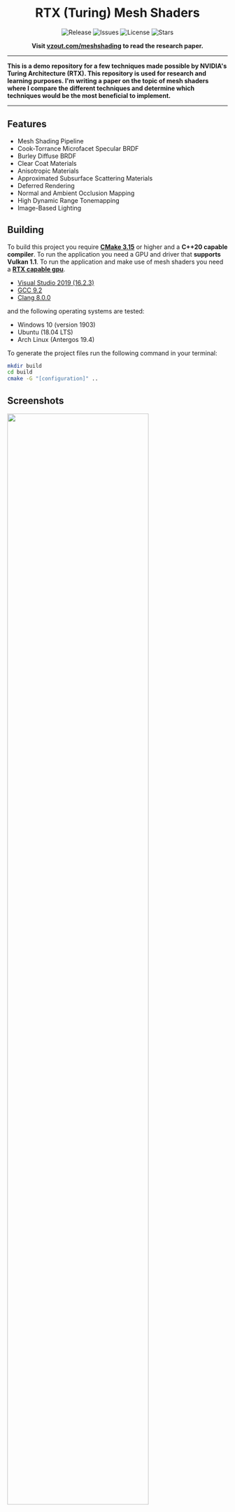 <h1 align="center">RTX (Turing) Mesh Shaders</h1>

<p align="center">
  <img alt="Release" src="https://img.shields.io/github/release/VZout/RTX-Mesh-Shaders?style=flat-square">
    <img alt="Issues" src="https://img.shields.io/github/issues/VZout/RTX-Mesh-Shaders?style=flat-square">
    <img alt="License" src="https://img.shields.io/github/license/VZout/RTX-Mesh-Shaders?style=flat-square">
    <img alt="Stars" src="https://img.shields.io/github/stars/VZout/RTX-Mesh-Shaders?style=flat-square">
</p>

<p align="center">
  <strong>
    Visit <a aria-label="vzout.com/meshshading" href="http://vzout.com/meshshading">vzout.com/meshshading</a> to read the research paper.
  </strong>
</p>

---

**This is a demo repository for a few techniques made possible by NVIDIA's Turing Architecture (RTX). This repository is used for research and learning purposes. I'm writing a paper on the topic of mesh shaders where I compare the different techniques and determine which techniques would be the most beneficial to implement.**

---

## Features

* Mesh Shading Pipeline
* Cook-Torrance Microfacet Specular BRDF
* Burley Diffuse BRDF
* Clear Coat Materials
* Anisotropic Materials
* Approximated Subsurface Scattering Materials
* Deferred Rendering
* Normal and Ambient Occlusion Mapping
* High Dynamic Range Tonemapping
* Image-Based Lighting

## Building

To build this project you require [**CMake 3.15**](https://cmake.org/) or higher and a **C++20 capable compiler**. To run the application you need a GPU and driver that **supports Vulkan 1.1**. To run the application and make use of mesh shaders you need a **[RTX capable gpu](https://en.wikipedia.org/wiki/Nvidia_RTX)**.

* [Visual Studio 2019 (16.2.3)](https://visualstudio.microsoft.com/)
* [GCC 9.2](https://gcc.gnu.org/)
* [Clang 8.0.0](https://clang.llvm.org/)

and the following operating systems are tested:

* Windows 10 (version 1903)
* Ubuntu (18.04 LTS)
* Arch Linux (Antergos 19.4)

To generate the project files run the following command in your terminal:

```sh
mkdir build
cd build
cmake -G "[configuration]" ..
```

## Screenshots

<img src="http://upload.vzout.com/wispvk/img0.png" width="80%"><br>
<img src="https://i.imgur.com/ezUFj1A.png" width="300"> 
<img src="https://i.imgur.com/hyiK8kp.png" width="300"> 

## [License (GNU Affero General Public License 3)](https://opensource.org/licenses/AGPL-3.0)

<a href="https://opensource.org/licenses/AGPL-3.0" target="_blank">
<img align="right" src="http://opensource.org/trademarks/opensource/OSI-Approved-License-100x137.png">
</a>

```
Copyright 2019-2020 Viktor Zoutman

The GNU Affero General Public License is a free, copyleft license for software and other kinds of works,
specifically designed to ensure cooperation with the community in the case of network server software.

The licenses for most software and other practical works are designed to take away your freedom to share
and change the works. By contrast, our General Public Licenses are intended to guarantee your freedom to
share and change all versions of a program--to make sure it remains free software for all its users.

When we speak of free software, we are referring to freedom, not price. Our General Public Licenses are
designed to make sure that you have the freedom to distribute copies of free software (and charge for
them if you wish), that you receive source code or can get it if you want it, that you can change the
software or use pieces of it in new free programs, and that you know you can do these things.

Developers that use our General Public Licenses protect your rights with two steps: (1) assert copyright
on the software, and (2) offer you this License which gives you legal permission to copy, distribute and/or
modify the software.

A secondary benefit of defending all users' freedom is that improvements made in alternate versions of the
program, if they receive widespread use, become available for other developers to incorporate. Many developers
of free software are heartened and encouraged by the resulting cooperation. However, in the case of software
used on network servers, this result may fail to come about. The GNU General Public License permits making a
modified version and letting the public access it on a server without ever releasing its source code to the public.

The GNU Affero General Public License is designed specifically to ensure that, in such cases, the modified
source code becomes available to the community. It requires the operator of a network server to provide the
source code of the modified version running there to the users of that server. Therefore, public use of a modified
version, on a publicly accessible server, gives the public access to the source code of the modified version.

An older license, called the Affero General Public License and published by Affero, was designed to accomplish
similar goals. This is a different license, not a version of the Affero GPL, but Affero has released a new version
of the Affero GPL which permits relicensing under this license.
```
